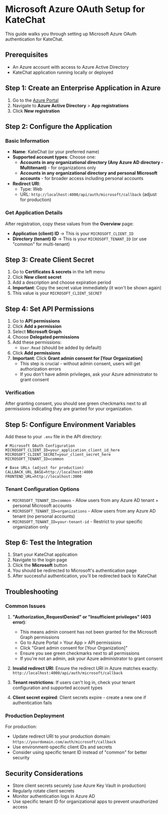 # Microsoft Azure OAuth Setup for KateChat

This guide walks you through setting up Microsoft Azure OAuth authentication for KateChat.

## Prerequisites

- An Azure account with access to Azure Active Directory
- KateChat application running locally or deployed

## Step 1: Create an Enterprise Application in Azure

1. Go to the [Azure Portal](https://portal.azure.com/)
2. Navigate to **Azure Active Directory** > **App registrations**
3. Click **New registration**

## Step 2: Configure the Application

### Basic Information
- **Name**: KateChat (or your preferred name)
- **Supported account types**: Choose one:
  - **Accounts in any organizational directory (Any Azure AD directory - Multitenant)** - for organizations only
  - **Accounts in any organizational directory and personal Microsoft accounts** - for broader access including personal accounts
- **Redirect URI**: 
  - Type: Web
  - URL: `http://localhost:4000/api/auth/microsoft/callback` (adjust for production)

### Get Application Details
After registration, copy these values from the **Overview** page:
- **Application (client) ID** → This is your `MICROSOFT_CLIENT_ID`
- **Directory (tenant) ID** → This is your `MICROSOFT_TENANT_ID` (or use "common" for multi-tenant)

## Step 3: Create Client Secret

1. Go to **Certificates & secrets** in the left menu
2. Click **New client secret**
3. Add a description and choose expiration period
4. **Important**: Copy the secret value immediately (it won't be shown again)
5. This value is your `MICROSOFT_CLIENT_SECRET`

## Step 4: Set API Permissions

1. Go to **API permissions**
2. Click **Add a permission**
3. Select **Microsoft Graph**
4. Choose **Delegated permissions**
5. Add these permissions:
   - `User.Read` (should be added by default)
6. Click **Add permissions**
7. **Important**: Click **Grant admin consent for [Your Organization]** 
   - This step is crucial - without admin consent, users will get authorization errors
   - If you don't have admin privileges, ask your Azure administrator to grant consent

### Verification
After granting consent, you should see green checkmarks next to all permissions indicating they are granted for your organization.

## Step 5: Configure Environment Variables

Add these to your `.env` file in the API directory:

```env
# Microsoft OAuth Configuration
MICROSOFT_CLIENT_ID=your_application_client_id_here
MICROSOFT_CLIENT_SECRET=your_client_secret_here
MICROSOFT_TENANT_ID=common

# Base URLs (adjust for production)
CALLBACK_URL_BASE=http://localhost:4000
FRONTEND_URL=http://localhost:3000
```

### Tenant Configuration Options

- `MICROSOFT_TENANT_ID=common` - Allow users from any Azure AD tenant + personal Microsoft accounts
- `MICROSOFT_TENANT_ID=organizations` - Allow users from any Azure AD tenant (no personal accounts)
- `MICROSOFT_TENANT_ID=your-tenant-id` - Restrict to your specific organization only

## Step 6: Test the Integration

1. Start your KateChat application
2. Navigate to the login page
3. Click the **Microsoft** button
4. You should be redirected to Microsoft's authentication page
5. After successful authentication, you'll be redirected back to KateChat

## Troubleshooting

### Common Issues

1. **"Authorization_RequestDenied" or "Insufficient privileges" (403 error)**:
   - This means admin consent has not been granted for the Microsoft Graph permissions
   - Go to Azure Portal > Your App > API permissions
   - Click "Grant admin consent for [Your Organization]"
   - Ensure you see green checkmarks next to all permissions
   - If you're not an admin, ask your Azure administrator to grant consent

2. **Invalid redirect URI**: Ensure the redirect URI in Azure matches exactly: `http://localhost:4000/api/auth/microsoft/callback`

3. **Tenant restrictions**: If users can't log in, check your tenant configuration and supported account types

4. **Client secret expired**: Client secrets expire - create a new one if authentication fails

### Production Deployment

For production:
- Update redirect URI to your production domain: `https://yourdomain.com/auth/microsoft/callback`
- Use environment-specific client IDs and secrets
- Consider using specific tenant ID instead of "common" for better security

## Security Considerations

- Store client secrets securely (use Azure Key Vault in production)
- Regularly rotate client secrets
- Monitor authentication logs in Azure AD
- Use specific tenant ID for organizational apps to prevent unauthorized access